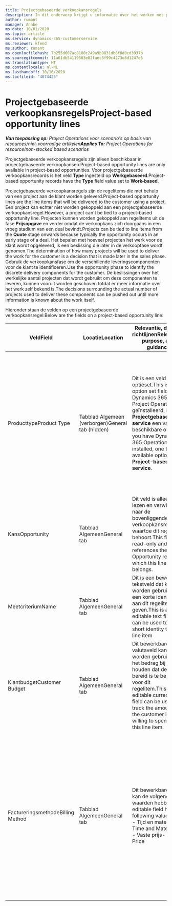 ```yaml
---
title: Projectgebaseerde verkoopkansregels
description: In dit onderwerp krijgt u informatie over het werken met projectgebaseerde verkoopkansregels.
author: rumant
manager: Annbe
ms.date: 10/01/2020
ms.topic: article
ms.service: dynamics-365-customerservice
ms.reviewer: kfend
ms.author: rumant
ms.openlocfilehash: 7b255d607ac8180c249a9b9831db6f8d0cd3937b
ms.sourcegitcommit: 11a61db54119503e82faec5f99c4273e8d1247e5
ms.translationtype: HT
ms.contentlocale: nl-NL
ms.lasthandoff: 10/16/2020
ms.locfileid: "4074425"
---
```

# <a name="project-based-opportunity-lines"></a><span data-ttu-id="219fd-103">Projectgebaseerde verkoopkansregels</span><span class="sxs-lookup"><span data-stu-id="219fd-103">Project-based opportunity lines</span></span>

<span data-ttu-id="219fd-104">_**Van toepassing op:** Project Operations voor scenario's op basis van resources/niet-voorradige artikelen_</span><span class="sxs-lookup"><span data-stu-id="219fd-104">_**Applies To:** Project Operations for resource/non-stocked based scenarios_</span></span>


<span data-ttu-id="219fd-105">Projectgebaseerde verkoopkansregels zijn alleen beschikbaar in projectgebaseerde verkoopkansen.</span><span class="sxs-lookup"><span data-stu-id="219fd-105">Project-based opportunity lines are only available in project-based opportunities.</span></span> <span data-ttu-id="219fd-106">Voor projectgebaseerde verkoopkansrecords is het veld **Type** ingesteld op **Werkgebaseerd**.</span><span class="sxs-lookup"><span data-stu-id="219fd-106">Project-based opportunity records have the **Type** field value set to **Work-based**.</span></span>

<span data-ttu-id="219fd-107">Projectgebaseerde verkoopkansregels zijn de regelitems die met behulp van een project aan de klant worden geleverd.</span><span class="sxs-lookup"><span data-stu-id="219fd-107">Project-based opportunity lines are the line items that will be delivered to the customer using a project.</span></span> <span data-ttu-id="219fd-108">Een project kan echter niet worden gekoppeld aan een projectgebaseerde verkoopkansregel.</span><span class="sxs-lookup"><span data-stu-id="219fd-108">However, a project can't be tied to a project-based opportunity line.</span></span> <span data-ttu-id="219fd-109">Projecten kunnen worden gekoppeld aan regelitems uit de fase **Prijsopgave** en verder omdat de verkoopkans zich doorgaans in een vroeg stadium van een deal bevindt.</span><span class="sxs-lookup"><span data-stu-id="219fd-109">Projects can be tied to line items from the **Quote** stage onwards because typically the opportunity occurs in an early stage of a deal.</span></span> <span data-ttu-id="219fd-110">Het bepalen met hoeveel projecten het werk voor de klant wordt opgeleverd, is een beslissing die later in de verkoopfase wordt genomen.</span><span class="sxs-lookup"><span data-stu-id="219fd-110">The determination of how many projects will be used to deliver the work for the customer is a decision that is made later in the sales phase.</span></span> <span data-ttu-id="219fd-111">Gebruik de verkoopkansfase om de verschillende leveringscomponenten voor de klant te identificeren.</span><span class="sxs-lookup"><span data-stu-id="219fd-111">Use the opportunity phase to identify the discrete delivery components for the customer.</span></span> <span data-ttu-id="219fd-112">De beslissingen over het werkelijke aantal projecten dat wordt gebruikt om deze componenten te leveren, kunnen vooruit worden geschoven totdat er meer informatie over het werk zelf bekend is.</span><span class="sxs-lookup"><span data-stu-id="219fd-112">The decisions surrounding the actual number of projects used to deliver these components can be pushed out until more information is known about the work itself.</span></span>

<span data-ttu-id="219fd-113">Hieronder staan de velden op een projectgebaseerde verkoopkansregel:</span><span class="sxs-lookup"><span data-stu-id="219fd-113">Below are the fields on a project-based opportunity line:</span></span>

| <span data-ttu-id="219fd-114">**Veld**</span><span class="sxs-lookup"><span data-stu-id="219fd-114">**Field**</span></span> | <span data-ttu-id="219fd-115">**Locatie**</span><span class="sxs-lookup"><span data-stu-id="219fd-115">**Location**</span></span> | <span data-ttu-id="219fd-116">**Relevantie, doel en richtlijnen**</span><span class="sxs-lookup"><span data-stu-id="219fd-116">**Relevance, purpose, and guidance**</span></span> | <span data-ttu-id="219fd-117">**Downstreamimpact**</span><span class="sxs-lookup"><span data-stu-id="219fd-117">**Downstream impact**</span></span> |
| --- | --- | --- | --- |
| <span data-ttu-id="219fd-118">Producttype</span><span class="sxs-lookup"><span data-stu-id="219fd-118">Product Type</span></span> | <span data-ttu-id="219fd-119">Tabblad Algemeen (verborgen)</span><span class="sxs-lookup"><span data-stu-id="219fd-119">General tab (hidden)</span></span> | <span data-ttu-id="219fd-120">Dit is een veld uit de optieset.</span><span class="sxs-lookup"><span data-stu-id="219fd-120">This is an option set field.</span></span> <span data-ttu-id="219fd-121">Als Dynamics 365 Project Operations is geïnstalleerd, is **Projectgebaseerde service** een van de beschikbare opties.</span><span class="sxs-lookup"><span data-stu-id="219fd-121">If you have Dynamics 365 Operations installed, one the available options is, **Project-based service**.</span></span>  | <span data-ttu-id="219fd-122">De waarde van dit veld is ingesteld op **Projectgebaseerde service** wanneer u de projectgebaseerde verkoopkansregel maakt vanuit het projectgebaseerde regelraster van de verkoopkans.</span><span class="sxs-lookup"><span data-stu-id="219fd-122">The value of this field is set to **Project-based service** when you create the project-based opportunity line from the project-based lines grid on the Opportunity.</span></span> <br> <span data-ttu-id="219fd-123">Als u deze waarde wijzigt of overschrijft, wordt de projectfunctionaliteit niet ingeschakeld voor uw projectgebaseerde regelitems.</span><span class="sxs-lookup"><span data-stu-id="219fd-123">If you change or override this value, the project functionality won't be enabled on your project-based line items.</span></span> |
| <span data-ttu-id="219fd-124">Kans</span><span class="sxs-lookup"><span data-stu-id="219fd-124">Opportunity</span></span> | <span data-ttu-id="219fd-125">Tabblad Algemeen</span><span class="sxs-lookup"><span data-stu-id="219fd-125">General tab</span></span> | <span data-ttu-id="219fd-126">Dit veld is alleen-lezen en verwijst naar de bovenliggende verkoopkansrecord waartoe dit regelitem behoort.</span><span class="sxs-lookup"><span data-stu-id="219fd-126">This field is read-only and references the parent Opportunity record to which this line item belongs.</span></span> | <span data-ttu-id="219fd-127">Er is geen downstreamimpact van dit veld.</span><span class="sxs-lookup"><span data-stu-id="219fd-127">There is no downstream impact of this field.</span></span> |
| <span data-ttu-id="219fd-128">Meetcriterium</span><span class="sxs-lookup"><span data-stu-id="219fd-128">Name</span></span> | <span data-ttu-id="219fd-129">Tabblad Algemeen</span><span class="sxs-lookup"><span data-stu-id="219fd-129">General tab</span></span> | <span data-ttu-id="219fd-130">Dit is een bewerkbaar tekstveld dat kan worden gebruikt om een korte identiteit aan dit regelitem te geven.</span><span class="sxs-lookup"><span data-stu-id="219fd-130">This is an editable text field that can be used to give a short identity to this line item</span></span> | <span data-ttu-id="219fd-131">Deze waarde wordt overgedragen naar de prijsopgaveregel wanneer u een prijsopgave maakt vanuit deze verkoopkans</span><span class="sxs-lookup"><span data-stu-id="219fd-131">This value is carried over to the quote line when you create a quote from this opportunity</span></span> |
| <span data-ttu-id="219fd-132">Klantbudget</span><span class="sxs-lookup"><span data-stu-id="219fd-132">Customer Budget</span></span> | <span data-ttu-id="219fd-133">Tabblad Algemeen</span><span class="sxs-lookup"><span data-stu-id="219fd-133">General tab</span></span> | <span data-ttu-id="219fd-134">Dit bewerkbare valutaveld kan worden gebruikt om het bedrag bij te houden dat de klant bereid is te besteden voor dit regelitem.</span><span class="sxs-lookup"><span data-stu-id="219fd-134">This editable currency field can be used to track the amount that the customer is willing to spend for this line item.</span></span> | <span data-ttu-id="219fd-135">Deze waarde wordt overgedragen naar het bijbehorende veld op de prijsopgaveregel wanneer u een prijsopgave maakt vanuit deze verkoopkans</span><span class="sxs-lookup"><span data-stu-id="219fd-135">This value is carried over to the corresponding field on the quote line when you create a quote from this opportunity</span></span> |
| <span data-ttu-id="219fd-136">Factureringsmethode</span><span class="sxs-lookup"><span data-stu-id="219fd-136">Billing Method</span></span> | <span data-ttu-id="219fd-137">Tabblad Algemeen</span><span class="sxs-lookup"><span data-stu-id="219fd-137">General tab</span></span> | <span data-ttu-id="219fd-138">Dit bewerkbare veld kan de volgende waarden hebben:</span><span class="sxs-lookup"><span data-stu-id="219fd-138">This editable field has the following values:</span></span></br><span data-ttu-id="219fd-139">- Tijd en materiaal</span><span class="sxs-lookup"><span data-stu-id="219fd-139">- Time and Material</span></span></br><span data-ttu-id="219fd-140">- Vaste prijs</span><span class="sxs-lookup"><span data-stu-id="219fd-140">- Fixed Price</span></span> | <span data-ttu-id="219fd-141">Deze waarde wordt overgedragen naar het bijbehorende veld op de prijsopgaveregel wanneer u een prijsopgave maakt vanuit deze verkoopkans.</span><span class="sxs-lookup"><span data-stu-id="219fd-141">This value is carried over to the corresponding field on the quote line when you create a quote from this opportunity.</span></span> <span data-ttu-id="219fd-142">Nadat de prijsopgaveregel is gemaakt, is het veld vergrendeld en kan het niet worden gewijzigd.</span><span class="sxs-lookup"><span data-stu-id="219fd-142">After the quote line is created, the field is locked and can't be changed.</span></span> <span data-ttu-id="219fd-143">Wijs deze veldwaarde zo nauwkeurig mogelijk toe.</span><span class="sxs-lookup"><span data-stu-id="219fd-143">Assign this field value as accurately as possible.</span></span> <span data-ttu-id="219fd-144">Als u de waarde van dit veld op de prijsopgaveregel moet wijzigen, verwijdert u de prijsopgaveregel en maakt u deze opnieuw.</span><span class="sxs-lookup"><span data-stu-id="219fd-144">If you need to change the value of this field on the quote line, delete and re-create the quote line.</span></span> |
